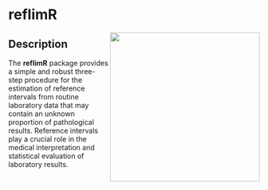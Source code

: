 # reflimR

<!-- badges: start -->
<img src="vignettes/reflimR_files/logo_reflimR.png" width="300px" height="300px" align="right"/>
<!-- badges: end -->

## Description

The **reflimR** package provides a simple and robust three-step procedure for the estimation of reference intervals from routine laboratory data that may contain an unknown proportion of pathological results. Reference intervals play a crucial role in the medical interpretation and statistical evaluation of laboratory results.
